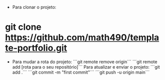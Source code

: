 - Para clonar o projeto:
# git clone https://github.com/math490/template-portfolio.git
- Para mudar a rota do projeto:
´´´git remote remove origin´´´
´´´git remote add [rota para o seu repositório]´´´
Para atualizar e enviar o projeto:
´´´git add .´´´
´´´git commit -m "first commit"´´´
´´´git push -u origin main´´´